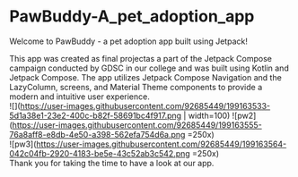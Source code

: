 # PawBuddy-A_pet_adoption_app
Welcome to PawBuddy - a pet adoption app built using Jetpack!

This app was created as final projectas a part of the Jetpack Compose campaign conducted by GDSC in our college and was built using Kotlin and Jetpack Compose. The app utilizes Jetpack Compose Navigation and the LazyColumn, screens, and Material Theme components to provide a modern and intuitive user experience.
<br>
![](https://user-images.githubusercontent.com/92685449/199163533-5d1a38e1-23e2-400c-b82f-58691bc4f917.png | width=100)
![pw2](https://user-images.githubusercontent.com/92685449/199163555-76a8aff8-e8db-4e50-a398-562efa754d6a.png =250x)
<br>
![pw3](https://user-images.githubusercontent.com/92685449/199163564-042c04fb-2920-4183-be5e-43c52ab3c542.png =250x)
<br>
Thank you for taking the time to have a look at our app. 
